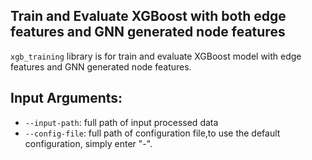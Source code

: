 ## Train and Evaluate XGBoost with both edge features and GNN generated node features
`xgb_training` library is for train and evaluate XGBoost model with edge features and GNN generated node features.

## Input Arguments:
* `--input-path`: full path of input processed data
* `--config-file`: full path of configuration file,to use the default configuration, simply enter "-".